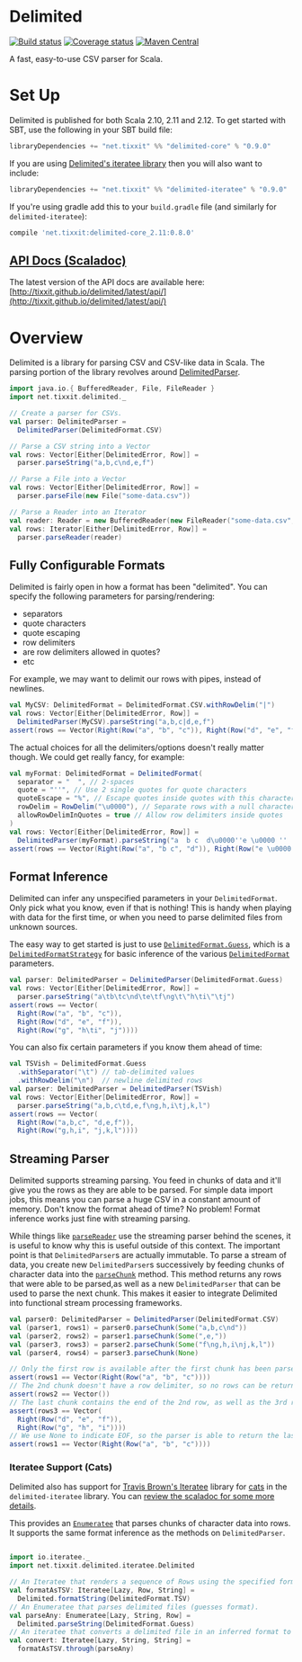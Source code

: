 # Delimited

[![Build status](https://img.shields.io/travis/tixxit/delimited/master.svg)](https://travis-ci.org/tixxit/delimited)
[![Coverage status](https://img.shields.io/codecov/c/github/tixxit/delimited/master.svg)](https://codecov.io/github/tixxit/delimited)
[![Maven Central](https://img.shields.io/maven-central/v/net.tixxit/delimited-core_2.11.svg)](https://maven-badges.herokuapp.com/maven-central/net.tixxit/delimited-core_2.11)

A fast, easy-to-use CSV parser for Scala.

# Set Up

Delimited is published for both Scala 2.10, 2.11 and 2.12. To get started with SBT,
use the following in your SBT build file:

```scala
libraryDependencies += "net.tixxit" %% "delimited-core" % "0.9.0"
```

If you are using [Delimited's iteratee library](http://tixxit.github.io/delimited/latest/api/#net.tixxit.delimited.iteratee.Delimited$)
then you will also want to include:

```scala
libraryDependencies += "net.tixxit" %% "delimited-iteratee" % "0.9.0"
```

If you're using gradle add this to your `build.gradle` file (and similarly for `delimited-iteratee`):

```gradle
compile 'net.tixxit:delimited-core_2.11:0.8.0'
```

## [API Docs (Scaladoc)](http://tixxit.github.io/delimited/latest/api/)

The latest version of the API docs are available here: [http://tixxit.github.io/delimited/latest/api/](http://tixxit.github.io/delimited/latest/api/)

# Overview

Delimited is a library for parsing CSV and CSV-like data in Scala. The parsing
portion of the library revolves around [DelimitedParser](http://tixxit.github.io/delimited/latest/api/#net.tixxit.delimited.DelimitedParser).

```scala
import java.io.{ BufferedReader, File, FileReader }
import net.tixxit.delimited._

// Create a parser for CSVs.
val parser: DelimitedParser =
  DelimitedParser(DelimitedFormat.CSV)

// Parse a CSV string into a Vector
val rows: Vector[Either[DelimitedError, Row]] =
  parser.parseString("a,b,c\nd,e,f")

// Parse a File into a Vector
val rows: Vector[Either[DelimitedError, Row]] =
  parser.parseFile(new File("some-data.csv"))

// Parse a Reader into an Iterator
val reader: Reader = new BufferedReader(new FileReader("some-data.csv", "utf-8"))
val rows: Iterator[Either[DelimitedError, Row]] =
  parser.parseReader(reader)
```

## Fully Configurable Formats

Delimited is fairly open in how a format has been "delimited". You can specify
the following parameters for parsing/rendering:

  * separators
  * quote characters
  * quote escaping
  * row delimiters
  * are row delimiters allowed in quotes?
  * etc

For example, we may want to delimit our rows with pipes, instead of newlines.

```scala
val MyCSV: DelimitedFormat = DelimitedFormat.CSV.withRowDelim("|")
val rows: Vector[Either[DelimitedError, Row]] =
  DelimitedParser(MyCSV).parseString("a,b,c|d,e,f")
assert(rows == Vector(Right(Row("a", "b", "c")), Right(Row("d", "e", "f"))))
```

The actual choices for all the delimiters/options doesn't really matter though.
We could get really fancy, for example:

```scala
val myFormat: DelimitedFormat = DelimitedFormat(
  separator = "  ", // 2-spaces
  quote = "''", // Use 2 single quotes for quote characters
  quoteEscape = "%", // Escape quotes inside quotes with this character
  rowDelim = RowDelim("\u0000"), // Separate rows with a null character
  allowRowDelimInQuotes = true // Allow row delimiters inside quotes
)
val rows: Vector[Either[DelimitedError, Row]] =
  DelimitedParser(myFormat).parseString("a  b c  d\u0000''e \u0000 ''  ''%''''  f")
assert(rows == Vector(Right(Row("a", "b c", "d")), Right(Row("e \u0000 ", "''", "f"))))
```

## Format Inference

Delimited can infer any unspecified parameters in your `DelimitedFormat`. Only
pick what you know, even if that is nothing! This is handy when playing with
data for the first time, or when you need to parse delimited files from unknown
sources.

The easy way to get started is just to use [`DelimitedFormat.Guess`](http://tixxit.github.io/delimited/latest/api/#net.tixxit.delimited.DelimitedFormat$),
which is a [`DelimitedFormatStrategy`](http://tixxit.github.io/delimited/latest/api/#net.tixxit.delimited.DelimitedFormatStrategy)
for basic inference of the various [`DelimitedFormat`](http://tixxit.github.io/delimited/latest/api/#net.tixxit.delimited.DelimitedFormat)
parameters.

```scala
val parser: DelimitedParser = DelimitedParser(DelimitedFormat.Guess)
val rows: Vector[Either[DelimitedError, Row]] =
  parser.parseString("a\tb\tc\nd\te\tf\ng\t\"h\ti\"\tj")
assert(rows == Vector(
  Right(Row("a", "b", "c")),
  Right(Row("d", "e", "f")),
  Right(Row("g", "h\ti", "j"))))
```

You can also fix certain parameters if you know them ahead of time:

```scala
val TSVish = DelimitedFormat.Guess
  .withSeparator("\t") // tab-delimited values
  .withRowDelim("\n")  // newline delimited rows
val parser: DelimitedParser = DelimitedParser(TSVish)
val rows: Vector[Either[DelimitedError, Row]] =
  parser.parseString("a,b,c\td,e,f\ng,h,i\tj,k,l")
assert(rows == Vector(
  Right(Row("a,b,c", "d,e,f")),
  Right(Row("g,h,i", "j,k,l"))))
```

## Streaming Parser

Delimited supports streaming parsing. You feed in chunks of data and it'll give
you the rows as they are able to be parsed. For simple data import jobs, this
means you can parse a huge CSV in a constant amount of memory. Don't know the
format ahead of time? No problem! Format inference works just fine with
streaming parsing.

While things like [`parseReader`](http://tixxit.github.io/delimited/latest/api/index.html#net.tixxit.delimited.DelimitedParser@parseReader(reader:java.io.Reader):Iterator[Either[net.tixxit.delimited.DelimitedError,net.tixxit.delimited.Row]])
use the streaming parser behind the scenes, it is useful to know why this is
useful outside of this context. The important point is that `DelimitedParser`s
are actually immutable. To parse a stream of data, you create new `DelimitedParser`s
successively by feeding chunks of character data into the
[`parseChunk`](http://tixxit.github.io/delimited/latest/api/index.html#net.tixxit.delimited.DelimitedParser@parseChunk(chunk:Option[String]):(net.tixxit.delimited.DelimitedParser,Vector[Either[net.tixxit.delimited.DelimitedError,net.tixxit.delimited.Row]]))
method. This method returns any rows that were able to be parsed,as well as a
new `DelimitedParser` that can be used to parse the next chunk. This makes it
easier to integrate Delimited into functional stream processing frameworks.

```scala
val parser0: DelimitedParser = DelimitedParser(DelimitedFormat.CSV)
val (parser1, rows1) = parser0.parseChunk(Some("a,b,c\nd"))
val (parser2, rows2) = parser1.parseChunk(Some(",e,"))
val (parser3, rows3) = parser2.parseChunk(Some("f\ng,h,i\nj,k,l"))
val (parser4, rows4) = parser3.parseChunk(None)

// Only the first row is available after the first chunk has been parsed.
assert(rows1 == Vector(Right(Row("a", "b", "c"))))
// The 2nd chunk doesn't have a row delimiter, so no rows can be returned.
assert(rows2 == Vector())
// The last chunk contains the end of the 2nd row, as well as the 3rd row.
assert(rows3 == Vector(
  Right(Row("d", "e", "f")),
  Right(Row("g", "h", "i"))))
// We use None to indicate EOF, so the parser is able to return the last row.
assert(rows1 == Vector(Right(Row("a", "b", "c"))))
```

### Iteratee Support (Cats)

Delimited also has support for [Travis Brown's Iteratee](https://github.com/travisbrown/iteratee)
library for [cats](https://github.com/typelevel/cats) in the
`delimited-iteratee` library. You can 
[review the scaladoc for some more details](http://tixxit.github.io/delimited/latest/api/#net.tixxit.delimited.iteratee.Delimited$).

This provides an [`Enumeratee`](https://travisbrown.github.io/iteratee/api/index.html#io.iteratee.Enumeratee)
that parses chunks of character data into rows. It supports the same format
inference as the methods on `DelimitedParser`.

```scala

import io.iteratee._
import net.tixxit.delimited.iteratee.Delimited

// An Iteratee that renders a sequence of Rows using the specified format.
val formatAsTSV: Iteratee[Lazy, Row, String] =
  Delimited.formatString(DelimitedFormat.TSV)
// An Enumeratee that parses delimited files (guesses format).
val parseAny: Enumeratee[Lazy, String, Row] =
  Delimited.parseString(DelimitedFormat.Guess)
// An iteratee that converts a delimited file in an inferred format to a TSV.
val convert: Iteratee[Lazy, String, String] = 
  formatAsTSV.through(parseAny)
```

